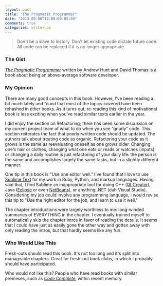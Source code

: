 ```yaml
---
layout: post
title: "The Pragmatic Programmer"
date: "2013-09-08T12:00:00-05:00"
comments: true
categories: write-ups
---
```


> Don't be a slave to history. Don't let existing code dictate future code. All code can be replaced if it is no longer appropriate

### The Gist

[_The Pragmatic Programmer_](http://www.amazon.com/gp/product/020161622X/ref=as_li_ss_tl?ie=UTF8&camp=1789&creative=390957&creativeASIN=020161622X&linkCode=as2&tag=larpriandthee-20) written by Andrew Hunt and David Thomas is a book about being an above-average software developer.

### My Opinion

There are many good concepts in this book. However, I've been reading a bit much lately and found that most of the topics covered have been rehashed in other books. As it turns out, re-reading this kind of motivational book is less exciting when you've read similar texts earlier in the year.

I did enjoy the section on Refactoring; there has been some discussion on my current project team of what to do when you see "gnarly" code. This section reiterates the fact that poorly-written code should be updated. The authors talk about treating code as organic. Refactoring your code as it grows is the same as reevaluating oneself as one grows older. Changing one's hair or clothes, changing what one eats or reads or watches (inputs), or changing a daily routine is just refactoring of your daily life: the person is the same and accomplishes largely the same tasks, but in a slightly different manner.

One tip in this book is "Use one editor well." I've found that I love to use [Sublime Text](http://www.sublimetext.com/) for my work in Ruby, Python, and markup languages. Having said that, I find Sublime an inappropriate tool for doing C++ ([Qt Creator](https://qt-project.org/wiki/Category:Tools::QtCreator)), Java ([Eclipse](http://eclipse.org/) or even [NetBeans](https://netbeans.org/)), or anything .NET (duh Visual Studio). Considering my job could involve any programming language, I would revise this tip to "Use the right editor for the job, and learn to use it well."

The chapter introductions were largely worthless to me: long-winded summaries of EVERYTHING in the chapter. I eventually trained myself to automatically skip the chapter intros in favor of reading the details. It seems that I could have just as easily gone the other way and gotten away with only reading the intros, but that hardly seems like any fun.

### Who Would Like This

Fresh-outs should read this book. It's not too long and it's split into manageable chapters. Great for fresh-out book clubs, in which I probably should have participated.

Who would not like this? People who have read books with similar premeses, such as [_Code Complete_](/blog/2013/02/19/code-complete-second-edition/), within recent memory.
